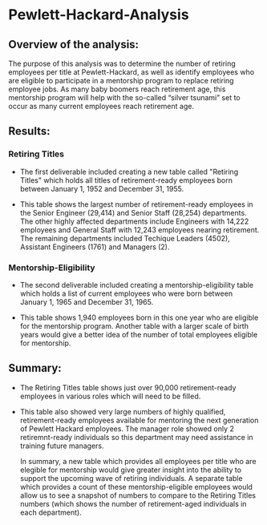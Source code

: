 # Pewlett-Hackard-Analysis

## Overview of the analysis:
  The purpose of this analysis was to determine the number of retiring employees per title at Pewlett-Hackard, as well as identify employees who are eligible to participate in a mentorship program to replace retiring employee jobs. As many baby boomers reach retirement age, this mentorship program will help with the so-called “silver tsunami” set to occur as many current employees reach retirement age.

## Results:

### Retiring Titles

* The first deliverable included creating a new table called "Retiring Titles" which holds all titles of retirement-ready employees born between January 1, 1952 and December 31, 1955. 

* This table shows the largest number of retirement-ready employees in the Senior Engineer (29,414) and Senior Staff (28,254) departments. The other highly affected departments include Engineers with 14,222 employees and General Staff with 12,243 employees nearing retirement. The remaining departments included Techique Leaders (4502), Assistant Engineers (1761) and Managers (2).

### Mentorship-Eligibility

* The second deliverable included creating a mentorship-eligibility table which holds a list of current employees who were born between January 1, 1965 and December 31, 1965.

* This table shows 1,940 employees born in this one year who are eligible for the mentorship program. Another table with a larger scale of birth years would give a better idea of the number of total employees eligible for mentorship.

## Summary: 

* The Retiring Titles table shows just over 90,000 retirement-ready employees in various roles which will need to be filled. 
    
* This table also showed very large numbers of highly qualified, retirement-ready employees available for mentoring the next generation of Pewlett Hackard employees.  The manager role showed only 2 retiremnt-ready individuals so this department may need assistance in training future managers.

  In summary, a new table which provides all employees per title who are elegible for mentorship would give greater insight into the ability to support the upcoming wave of retiring individuals.  A separate table which provides a count of these mentorship-eligible employees would allow us to see a snapshot of numbers to compare to the Retiring Titles numbers (which shows the number of retirement-aged individuals in each department). 
